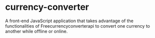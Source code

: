 # currency-converter
A front-end JavaScript application that takes advantage of the functionalities of Freecurrencyconverterapi to convert one currency to another while offline or online.
